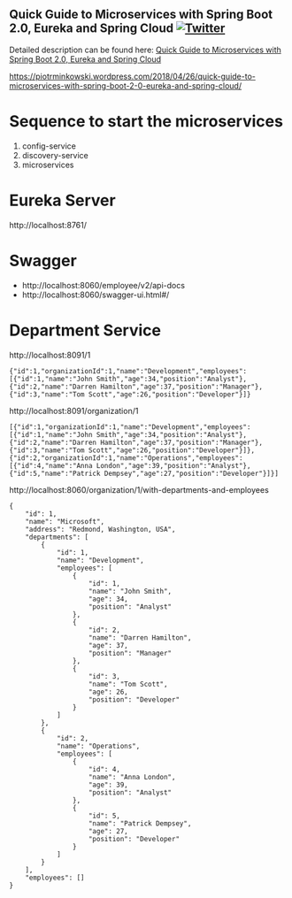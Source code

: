 ## Quick Guide to Microservices with Spring Boot 2.0, Eureka and Spring Cloud  [![Twitter](https://img.shields.io/twitter/follow/piotr_minkowski.svg?style=social&logo=twitter&label=Follow%20Me)](https://twitter.com/piotr_minkowski)

Detailed description can be found here: [Quick Guide to Microservices with Spring Boot 2.0, Eureka and Spring Cloud](https://piotrminkowski.wordpress.com/2018/04/26/quick-guide-to-microservices-with-spring-boot-2-0-eureka-and-spring-cloud/) 

https://piotrminkowski.wordpress.com/2018/04/26/quick-guide-to-microservices-with-spring-boot-2-0-eureka-and-spring-cloud/

# Sequence to start the microservices

1) config-service
2) discovery-service
3) microservices


# Eureka Server
http://localhost:8761/

# Swagger
- http://localhost:8060/employee/v2/api-docs
- http://localhost:8060/swagger-ui.html#/

# Department Service
http://localhost:8091/1

```
{"id":1,"organizationId":1,"name":"Development","employees":[{"id":1,"name":"John Smith","age":34,"position":"Analyst"},{"id":2,"name":"Darren Hamilton","age":37,"position":"Manager"},{"id":3,"name":"Tom Scott","age":26,"position":"Developer"}]}
```

http://localhost:8091/organization/1

```
[{"id":1,"organizationId":1,"name":"Development","employees":[{"id":1,"name":"John Smith","age":34,"position":"Analyst"},{"id":2,"name":"Darren Hamilton","age":37,"position":"Manager"},{"id":3,"name":"Tom Scott","age":26,"position":"Developer"}]},{"id":2,"organizationId":1,"name":"Operations","employees":[{"id":4,"name":"Anna London","age":39,"position":"Analyst"},{"id":5,"name":"Patrick Dempsey","age":27,"position":"Developer"}]}]
```


http://localhost:8060/organization/1/with-departments-and-employees

```
{
    "id": 1,
    "name": "Microsoft",
    "address": "Redmond, Washington, USA",
    "departments": [
        {
            "id": 1,
            "name": "Development",
            "employees": [
                {
                    "id": 1,
                    "name": "John Smith",
                    "age": 34,
                    "position": "Analyst"
                },
                {
                    "id": 2,
                    "name": "Darren Hamilton",
                    "age": 37,
                    "position": "Manager"
                },
                {
                    "id": 3,
                    "name": "Tom Scott",
                    "age": 26,
                    "position": "Developer"
                }
            ]
        },
        {
            "id": 2,
            "name": "Operations",
            "employees": [
                {
                    "id": 4,
                    "name": "Anna London",
                    "age": 39,
                    "position": "Analyst"
                },
                {
                    "id": 5,
                    "name": "Patrick Dempsey",
                    "age": 27,
                    "position": "Developer"
                }
            ]
        }
    ],
    "employees": []
}
``` 
 